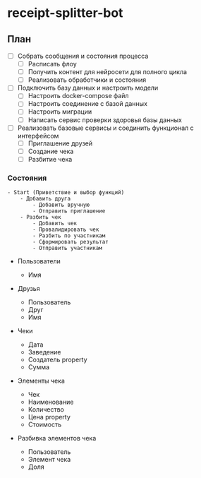 # receipt-splitter-bot

## План
- [ ] Собрать сообщения и состояния процесса
  - [ ] Расписать флоу
  - [ ] Получить контент для нейросети для полного цикла
  - [ ] Реализовать обработчики и состояния
- [ ] Подключить базу данных и настроить модели
  - [ ] Настроить docker-compose файл
  - [ ] Настроить соединение с базой данных
  - [ ] Настроить миграции
  - [ ] Написать сервис проверки здоровья базы данных
- [ ] Реализовать базовые сервисы и соединить функционал с интерфейсом
  - [ ] Приглашение друзей
  - [ ] Создание чека
  - [ ] Разбитие чека

### Состояния
    - Start (Приветствие и выбор функций)
        - Добавить друга
            - Добавить вручную
            - Отправить приглашение
        - Разбить чек
            - Добавить чек
            - Провалидировать чек
            - Разбить по участникам
            - Сформировать результат
            - Отправить участникам

- Пользователи
  - Имя
  
- Друзья
  - Пользователь
  - Друг
  - Имя
  
- Чеки
  - Дата
  - Заведение
  - Создатель
  property
  - Сумма
  
- Элементы чека
  - Чек
  - Наименование
  - Количество
  - Цена
  property
  - Стоимость
  
- Разбивка элементов чека
  - Пользователь
  - Элемент чека
  - Доля